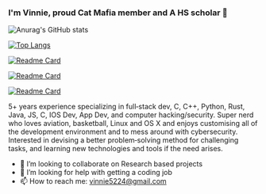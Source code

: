 ### I'm Vinnie, proud Cat Mafia member and A HS scholar 🧔

![Anurag's GitHub stats](https://github-readme-stats.vercel.app/api?username=vinniedaboi&show_icons=true&theme=dracula)

[![Top Langs](https://github-readme-stats.vercel.app/api/top-langs/?username=vinniedaboi&theme=dracula&exclude_repo=developerFolio)](https://github.com/anuraghazra/github-readme-stats)

[![Readme Card](https://github-readme-stats.vercel.app/api/pin/?username=vinniedaboi&repo=VinnieShellHandler)](https://github.com/anuraghazra/github-readme-stats)

[![Readme Card](https://github-readme-stats.vercel.app/api/pin/?username=vinniedaboi&repo=windowsrevshellinC)](https://github.com/anuraghazra/github-readme-stats)

[![Readme Card](https://github-readme-stats.vercel.app/api/pin/?username=vinniedaboi&repo=RustTokenLoggerForDiscord)](https://github.com/anuraghazra/github-readme-stats)


5+ years experience specializing in full‐stack dev, C, C++, Python, Rust, Java, JS, C, IOS Dev, App Dev, and computer hacking/security. Super nerd who loves aviation, basketball, Linux and OS X and enjoys customising all of the development environment and to mess around with cybersecurity. Interested in devising a better problem‐solving method for challenging tasks, and learning new technologies and tools if the need arises.

- 👯 I’m looking to collaborate on Research based projects
- 🤔 I’m looking for help with getting a coding job
- 📫 How to reach me: vinnie5224@gmail.com
